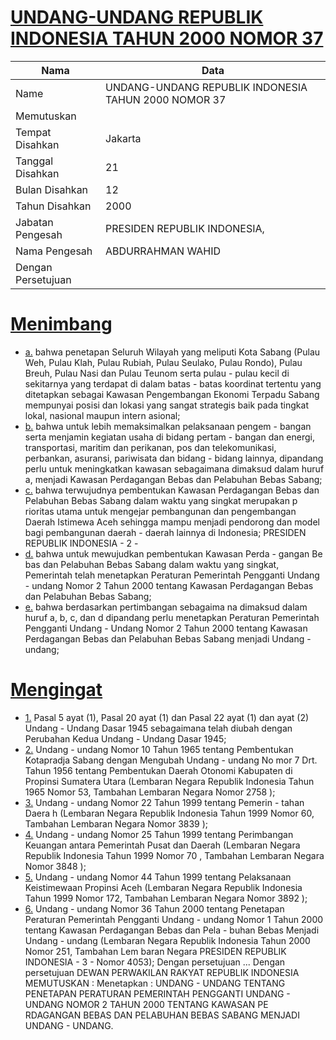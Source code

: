 # [UNDANG-UNDANG REPUBLIK INDONESIA TAHUN 2000 NOMOR 37](http://example.org/legal/document/uu/2000/37)

| Nama | Data |
| ------ | ----- |
|Name|UNDANG-UNDANG REPUBLIK INDONESIA TAHUN 2000 NOMOR 37|
|Memutuskan||
|Tempat Disahkan|Jakarta|
|Tanggal Disahkan|21|
|Bulan Disahkan|12|
|Tahun Disahkan|2000|
|Jabatan Pengesah|PRESIDEN REPUBLIK INDONESIA,|
|Nama Pengesah|ABDURRAHMAN WAHID|
|Dengan Persetujuan||
# [Menimbang](http://example.org/legal/document/uu/2000/37/menimbang)

* [a.](http://example.org/legal/document/uu/2000/37/menimbang/point/a) bahwa penetapan Seluruh Wilayah yang meliputi Kota Sabang (Pulau Weh, Pulau Klah, Pulau Rubiah, Pulau Seulako, Pulau Rondo), Pulau Breuh, Pulau Nasi dan Pulau Teunom serta pulau - pulau kecil di sekitarnya yang terdapat di dalam batas - batas koordinat tertentu yang ditetapkan sebagai Kawasan Pengembangan Ekonomi Terpadu Sabang mempunyai posisi dan lokasi yang sangat strategis baik pada tingkat lokal, nasional maupun intern asional;
* [b.](http://example.org/legal/document/uu/2000/37/menimbang/point/b) bahwa untuk lebih memaksimalkan pelaksanaan pengem - bangan serta menjamin kegiatan usaha di bidang pertam - bangan dan energi, transportasi, maritim dan perikanan, pos dan telekomunikasi, perbankan, asuransi, pariwisata dan bidang - bidang lainnya, dipandang perlu untuk meningkatkan kawasan sebagaimana dimaksud dalam huruf a, menjadi Kawasan Perdagangan Bebas dan Pelabuhan Bebas Sabang;
* [c.](http://example.org/legal/document/uu/2000/37/menimbang/point/c) bahwa terwujudnya pembentukan Kawasan Perdagangan Bebas dan Pelabuhan Bebas Sabang dalam waktu yang singkat merupakan p rioritas utama untuk mengejar pembangunan dan pengembangan Daerah Istimewa Aceh sehingga mampu menjadi pendorong dan model bagi pembangunan daerah - daerah lainnya di Indonesia; PRESIDEN REPUBLIK INDONESIA - 2 -
* [d.](http://example.org/legal/document/uu/2000/37/menimbang/point/d) bahwa untuk mewujudkan pembentukan Kawasan Perda - gangan Be bas dan Pelabuhan Bebas Sabang dalam waktu yang singkat, Pemerintah telah menetapkan Peraturan Pemerintah Pengganti Undang - undang Nomor 2 Tahun 2000 tentang Kawasan Perdagangan Bebas dan Pelabuhan Bebas Sabang;
* [e.](http://example.org/legal/document/uu/2000/37/menimbang/point/e) bahwa berdasarkan pertimbangan sebagaima na dimaksud dalam huruf a, b, c, dan d dipandang perlu menetapkan Peraturan Pemerintah Pengganti Undang - Undang Nomor 2 Tahun 2000 tentang Kawasan Perdagangan Bebas dan Pelabuhan Bebas Sabang menjadi Undang - undang;
# [Mengingat](http://example.org/legal/document/uu/2000/37/mengingat)

* [1.](http://example.org/legal/document/uu/2000/37/mengingat/point/0001) Pasal 5 ayat (1), Pasal 20 ayat (1) dan Pasal 22 ayat (1) dan ayat (2) Undang - Undang Dasar 1945 sebagaimana telah diubah dengan Perubahan Kedua Undang - Undang Dasar 1945;
* [2.](http://example.org/legal/document/uu/2000/37/mengingat/point/0002) Undang - undang Nomor 10 Tahun 1965 tentang Pembentukan Kotapradja Sabang dengan Mengubah Undang - undang No mor 7 Drt. Tahun 1956 tentang Pembentukan Daerah Otonomi Kabupaten di Propinsi Sumatera Utara (Lembaran Negara Republik Indonesia Tahun 1965 Nomor 53, Tambahan Lembaran Negara Nomor 2758 );
* [3.](http://example.org/legal/document/uu/2000/37/mengingat/point/0003) Undang - undang Nomor 22 Tahun 1999 tentang Pemerin - tahan Daera h (Lembaran Negara Republik Indonesia Tahun 1999 Nomor 60, Tambahan Lembaran Negara Nomor 3839 );
* [4.](http://example.org/legal/document/uu/2000/37/mengingat/point/0004) Undang - undang Nomor 25 Tahun 1999 tentang Perimbangan Keuangan antara Pemerintah Pusat dan Daerah (Lembaran Negara Republik Indonesia Tahun 1999 Nomor 70 , Tambahan Lembaran Negara Nomor 3848 );
* [5.](http://example.org/legal/document/uu/2000/37/mengingat/point/0005) Undang - undang Nomor 44 Tahun 1999 tentang Pelaksanaan Keistimewaan Propinsi Aceh (Lembaran Negara Republik Indonesia Tahun 1999 Nomor 172, Tambahan Lembaran Negara Nomor 3892 );
* [6.](http://example.org/legal/document/uu/2000/37/mengingat/point/0006) Undang - undang Nomor 36 Tahun 2000 tentang Penetapan Peraturan Pemerintah Pengganti Undang - undang Nomor 1 Tahun 2000 tentang Kawasan Perdagangan Bebas dan Pela - buhan Bebas Menjadi Undang - undang (Lembaran Negara Republik Indonesia Tahun 2000 Nomor 251, Tambahan Lem baran Negara PRESIDEN REPUBLIK INDONESIA - 3 - Nomor 4053); Dengan persetujuan ... Dengan persetujuan DEWAN PERWAKILAN RAKYAT REPUBLIK INDONESIA MEMUTUSKAN : Menetapkan : UNDANG - UNDANG TENTANG PENETAPAN PERATURAN PEMERINTAH PENGGANTI UNDANG - UNDANG NOMOR 2 TAHUN 2000 TENTANG KAWASAN PE RDAGANGAN BEBAS DAN PELABUHAN BEBAS SABANG MENJADI UNDANG - UNDANG.